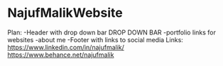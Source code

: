 # NajufMalikWebsite

Plan:
-Header with drop down bar
DROP DOWN BAR
-portfolio links for websites
-about me
-Footer with links to social media
Links:
https://www.linkedin.com/in/najufmalik/
https://www.behance.net/najufmalik
